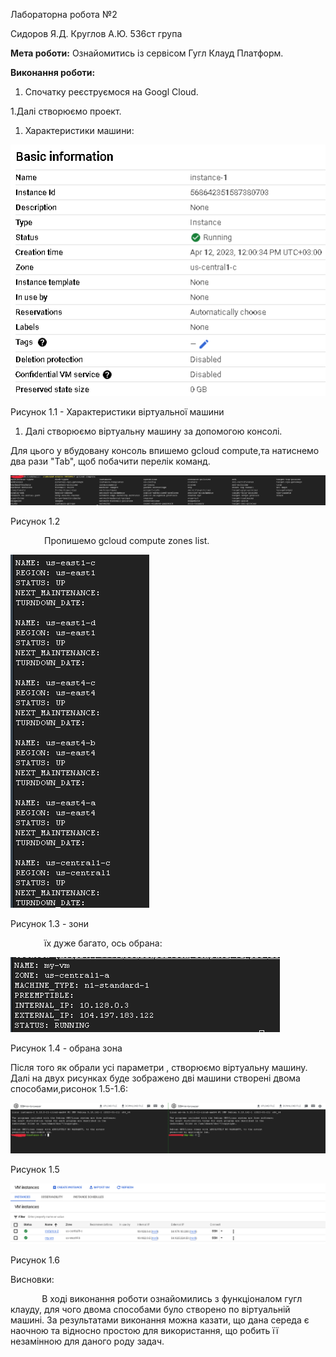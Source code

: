 Лабораторна робота №2

Сидоров Я.Д. Круглов А.Ю. 536ст група		
	
**Мета роботи:** Ознайомитись із сервісом Гугл Клауд Платформ.

**Виконання роботи:**

1. Спочатку реєструємося на Googl Cloud.

1.Далі створюємо проект.

1. Характеристики машини:

![](photo1.png)

Рисунок 1.1 - Характеристики віртуальної машини

1. Далі створюємо віртуальну машину за допомогою консолі.

Для цього у вбудовану консоль впишемо gcloud compute,та натиснемо два рази "Tab", щоб побачити перелік команд.

![](photo4.png)

Рисунок 1.2

`       ` Пропишемо gcloud compute zones list.

![](photo5.png)


Рисунок 1.3 - зони 

`       ` їх дуже багато, ось обрана:

![](photo2.png)

Рисунок 1.4 - обрана зона

Після того як обрали усі параметри , створюємо віртуальну машину. Далі на двух рисунках буде зображено дві машини створені двома способами,рисонок 1.5-1.6:

![](photo3.png)

Рисунок 1.5

![](photo6.png)

Рисунок 1.6


Висновки: 

`       `В ході виконання роботи ознайомились з функціоналом гугл клауду, для чого двома способами було створено по віртуальній машині.
За результатами виконання можна казати, що дана середа є наочною та відносно простою для використання, що робить її незамінною для даного роду задач.






